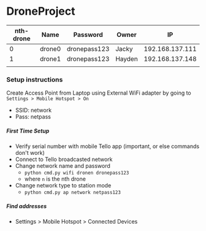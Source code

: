 # DroneProject

| nth-drone | Name   | Password     | Owner | IP |
|-----------|--------|--------------|-------|----|
| 0         | drone0 | dronepass123 | Jacky | 192.168.137.111 |
| 1         | drone1 | dronepass123 | Hayden| 192.168.137.148 |
|           |        |              |       |

### Setup instructions
Create Access Point from Laptop using External WiFi adapter by going to `Settings > Mobile Hotspot > On`
* SSID: network
* Pass: netpass

##### First Time Setup
* Verify serial number with mobile Tello app (important, or else commands don't work)
* Connect to Tello broadcasted network
* Change network name and password
  * `python cmd.py wifi dronen dronepass123`
  * where `n` is the nth drone
* Change network type to station mode
  * `python cmd.py ap network netpass123`

##### Find addresses
* Settings > Mobile Hotspot > Connected Devices
